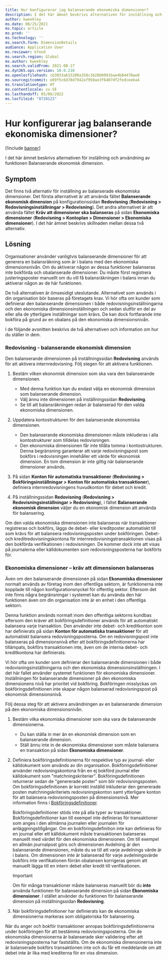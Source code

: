 ```yaml
---
title: Hur konfigurerar jag balanserande ekonomiska dimensioner?
description: I det här ämnet beskrivs alternativen för inställning och användning av funktionen Balanserande ekonomisk dimension.
author: kweekley
ms.date: 08/25/2021
ms.topic: article
ms.prod: ''
ms.technology: ''
ms.search.form: DimensionDetails
audience: Application User
ms.reviewer: kfend
ms.search.region: Global
ms.author: kweekley
ms.search.validFrom: 2021-08-17
ms.dyn365.ops.version: 10.0.210
ms.openlocfilehash: cb3033a615200a358c1b28b0991bae4b84470ae0
ms.sourcegitcommit: e09f5c6d78d7942af950ae3f6407df2fedceeba4
ms.translationtype: HT
ms.contentlocale: sv-SE
ms.lasthandoff: 05/06/2022
ms.locfileid: "8720123"
---
```

# <a name="how-do-i-set-up-balancing-financial-dimensions"></a>Hur konfigurerar jag balanserande ekonomiska dimensioner?

[!include [banner](../includes/banner.md)]

I det här ämnet beskrivs alternativen för inställning och användning av funktionen Balanserande ekonomisk dimension.

## <a name="symptom"></a>Symptom

Det finns två alternativ för inställning av balanserade ekonomiska dimensioner. Det första alternativet är att använda fältet **Balanserande ekonomisk dimension** på konfigurationssidan **Redovisning** (**Redovisning \> Redovisningsinställningar \> Redovisning**). Det andra alternativet är att använda fältet **Kräv att dimensioner ska balanseras** på sidan **Ekonomiska dimensioner** (**Redovisning > Kontoplan \> Dimensioner \> Ekonomiska dimensioner**). I det här ämnet beskrivs skillnaden mellan dessa två alternativ.

## <a name="resolution"></a>Lösning

Organisationer använder vanligtvis balanserande dimensioner för att generera en balansräkning som är i balans med den ekonomiska dimensionsnivån. Om du aktiverar någon av dessa funktioner balanseras inte bokförda och obalanserade dimensioner. Du måste först registrera justeringsposter manuellt om du vill få balansräkningen i balans innan du aktiverar någon av de här funktionen.

De två alternativen är ömsesidigt uteslutande. Alternativet som används i din organisation bör baseras på företagets krav. Vi hör ofta om kunder som definierar den balanserande dimensionen i både redovisningsinställningarna och den ekonomiska dimensionsinställningen och sedan slutför en del av eller alla de ytterligare inställningar som krävs. De kan dock fortfarande inte bokföra på grund av en obalans på den ekonomiska dimensionsnivån.

I de följande avsnitten beskrivs de två alternativen och information om hur du ställer in dem.

### <a name="ledger--balancing-financial-dimension"></a>Redovisning - balanserande ekonomisk dimension

Den balanserande dimensionen på inställningssidan **Redovisning** används för att aktivera internredovisning. Följ stegen för att aktivera funktionen.

1. Bestäm vilken ekonomisk dimension som ska vara den balanserande dimensionen.

    - Med denna funktion kan du endast välja en ekonomisk dimension som balanserande dimension.
    - Välj ännu inte dimensionen på inställningssidan **Redovisning**.
    - Se till att balansräkningen redan är balanserad för den valda ekonomiska dimensionen.

2. Uppdatera kontostrukturen för den balanserande ekonomiska dimensionen.

    - Den balanserande ekonomiska dimensionen måste inkluderas i alla kontostrukturer som tilldelas redovisningen.
    - Den ekonomiska dimensionen får inte tillåta tomma i kontostrukturen. Denna begränsning garanterar att varje redovisningspost som bokförs i redovisningen innehåller ett värde för ekonomisk dimension. En tom dimension är inte giltig när balanserande dimensioner används.

3. På sidan **Konton för automatiska transaktioner** (**Redovisning \> Bokföringsinställningar \> Konton för automatiska transaktioner**), definiera internredovisningens huvudkonton för debet och kredit.
4. På inställningssidan **Redovisning** (**Redovisning \> Redovisningsinställningar \> Redovisning**), i fältet **Balanserande ekonomisk dimension** väljer du en ekonomisk dimension att använda för balansering.

Om den valda ekonomiska dimensionen inte balanseras när transaktioner registreras och bokförs, läggs de debet- eller kreditposter automatiskt till som krävs för att balansera redovisningsposten under bokföringen. Debet- och kreditredovisningskontona för internredovisningstransaktionen visas på den bokförda verifikationen i redovisningen. De kommer dock inte att visas på journalerna eller källdokumenten som redovisningsposterna har bokförts för.

### <a name="financial-dimensions--require-the-dimension-to-be-balanced"></a>Ekonomiska dimensioner – kräv att dimensionen balanseras

Även om den balanserande dimensionen på sidan **Ekonomiska dimensioner** normalt används av företag inom den offentliga sektorn, är funktionerna inte kopplade till någon konfigurationsnyckel för offentlig sektor. Eftersom det inte finns några begränsningar i systemet kan du använda den här funktionen även om din organisation inte är en enhet i den offentliga sektorn.

Denna funktion används normalt inom den offentliga sektorns kundbas eftersom den kräver att bokföringsdefinitioner används för att automatiskt balansera varje transaktion. Den använder inte debet- och kreditkonton som har definierats på sidan **Konton för automatiska transaktioner** för att automatiskt balansera redovisningsposterna. Om en redovisningspost inte balanseras på dimensionsnivå efter att bokföringsdefinitionerna har tillämpats, bokförs transaktionen inte, även om de interna debet- och kreditkontona har definierats.

Vi hör ofta om kunder som definierar den balanserande dimensionen i både redovisningsinställningarna och den ekonomiska dimensionsinställningen. I det här fallet använder systemet funktionen för ekonomiska dimensioner. Inställningen för balanserande dimensioner på den ekonomiska dimensionens nivå har prioritet vid bokföring. Bokföringen misslyckas om bokföringsdefinitionen inte skapar någon balanserad redovisningspost på ekonomisk dimensionsnivå.

Följ dessa steg för att aktivera användningen av en balanserande dimension på den ekonomiska dimensionsnivån.

1. Bestäm vilka ekonomiska dimensioner som ska vara de balanserande dimensionerna.

    - Du kan ställa in mer än en ekonomisk dimension som en balanserande dimension.
    - Ställ ännu inte in de ekonomiska dimensioner som måste balansera en transaktion på sidan **Ekonomiska dimensioner**.

2. Definiera bokföringsdefinitionerna för respektive typ av journal- eller källdokument som används av din organisation. Bokföringsdefinitioner använder redovisningskontona från en ej bokförd journal eller källdokument som "matchningskriterier". Bokföringsdefinitionen returnerar sedan de "genererade poster" som blir redovisningsposten. Om bokföringsdefinitionen är korrekt inställd inkluderar den genererade posten matchningskriteriets redovisningskonton samt ytterligare konton för att balansera redovisningsposten på dimensionsnivå. Mer information finns i [Bokföringsdefinitioner](posting-definitions.md). 
   
   Bokföringsdefinitioner stöds inte på alla typer av transaktioner. Bokföringsdefinitioner kan till exempel inte definieras för transaktioner som anges i den allmänna journalen eller journalen för anläggningstillgångar. Om en bokföringsdefinition inte kan definieras för en journal eller ett källdokument måste transaktionen balanseras manuellt med värdet för den ekonomiska dimensionen. Om till exempel en allmän journalpost görs och dimensionen Avdelning är den balanserande dimensionen, måste du se till att varje avdelnings värde är i balans.  Om dimensionen inte är balanserad för varje avdelningsvärde bokförs inte verifikationen förrän obalansen korrigeras genom att manuellt lägga till en intern debet eller kredit till verifikationen. 

    > [!IMPORTANT]
    > Om för många transaktioner måste balanseras manuellt bör du **inte** använda funktionen för balanserande dimension på sidan **Ekonomiska dimensioner**. I stället använder du funktionen för balanserande dimension på inställningssidan **Redovisning**.

3. När bokföringsdefinitioner har definierats kan de ekonomiska dimensionerna markeras som obligatoriska för balansering.

När du anger och bokför transaktioner anropas bokföringsdefinitionerna under bokföringen för att bestämma redovisningsposterna. Om de ekonomiska dimensionerna är balanserade sker validering efter att redovisningsposterna har fastställts. Om de ekonomiska dimensionerna inte är balanserade bokförs transaktionen inte och du får ett meddelande om att debet inte är lika med krediterna för en viss dimension.
